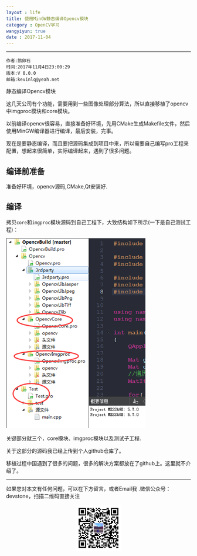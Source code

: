 ```yaml
---
layout : life
title: 使用MinGW静态编译Opencv模块
category : OpenCV学习
wangyiyun: true
date : 2017-11-04
---
```


******

    作者:鹅卵石
    时间:2017年11月4日23:00:29
    版本:V 0.0.0
    邮箱:kevinlq@yeah.net

<!-- more -->


静态编译Opencv模块

这几天公司有个功能，需要用到一些图像处理部分算法，所以直接移植了opencv中imgproc模块和core模块。

以前编译opencv很容易，直接准备好环境，先用CMake生成Makefile文件，然后使用MinGW编译器进行编译，最后安装，完事。

现在是要静态编译，而且要把源码集成到项目中来，所以需要自己编写pro工程来配置，想起来很简单，实际编译起来，遇到了很多问题。

## 编译前准备

准备好环境，opencv源码,CMake,Qt安装好.

## 编译

拷贝`core`和`imgproc`模块源码到自己工程下，大致结构如下所示(一下是自己测试工程)：

![](/res/img/blog/OpenCV学习/core-imgproc.png)

关键部分就三个，core模块、imgproc模块以及测试子工程.

关于这部分的源码我已经上传到个人github仓库了。

移植过程中国遇到了很多的问题，很多的解决方案都放在了github上。这里就不介绍了。


---

如果您对本文有任何问题，可以在下方留言，或者Email我 .微信公众号：devstone，扫描二维码直接关注
<center>
<img src="/res/img/blog/qrcode_for_devstone.jpg" width="25%" height="25%" />
</center>